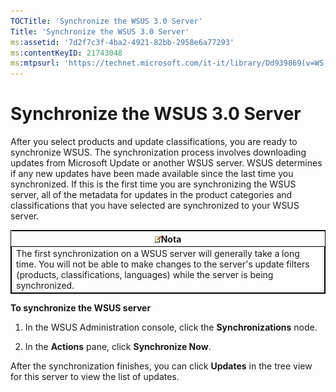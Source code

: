 ```yaml
---
TOCTitle: 'Synchronize the WSUS 3.0 Server'
Title: 'Synchronize the WSUS 3.0 Server'
ms:assetid: '7d2f7c3f-4ba2-4921-82bb-2958e6a77293'
ms:contentKeyID: 21743048
ms:mtpsurl: 'https://technet.microsoft.com/it-it/library/Dd939869(v=WS.10)'
---
```


Synchronize the WSUS 3.0 Server
===============================

After you select products and update classifications, you are ready to synchronize WSUS. The synchronization process involves downloading updates from Microsoft Update or another WSUS server. WSUS determines if any new updates have been made available since the last time you synchronized. If this is the first time you are synchronizing the WSUS server, all of the metadata for updates in the product categories and classifications that you have selected are synchronized to your WSUS server.

 
<table style="border:1px solid black;">
<colgroup>
<col width="100%" />
</colgroup>
<thead>
<tr class="header">
<th><img src="images/Dd939869.note(WS.10).gif" />Nota</th>
</tr>
</thead>
<tbody>
<tr class="odd">
<td style="border:1px solid black;">The first synchronization on a WSUS server will generally take a long time. You will not be able to make changes to the server's update filters (products, classifications, languages) while the server is being synchronized.
</td>
</tr>
</tbody>
</table>
 

**To synchronize the WSUS server**
1.  In the WSUS Administration console, click the **Synchronizations** node.

2.  In the **Actions** pane, click **Synchronize Now**.

After the synchronization finishes, you can click **Updates** in the tree view for this server to view the list of updates.
